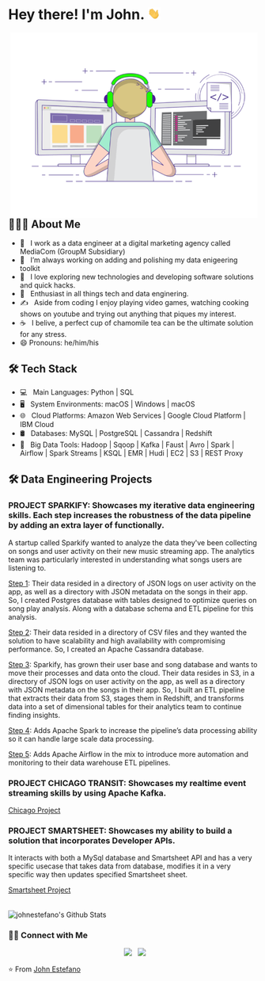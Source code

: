 <h1> Hey there! I'm John. <img src="https://github.com/JohnEstefano/JohnEstefano/blob/main/Hi.gif" width="25"></h1>
<img align="right" alt="GIF" src="https://github.com/JohnEstefano/JohnEstefano/blob/main/gif3.gif" width="500"/>

<h2> 👨🏻‍💻 About Me </h2>

- 💼 &nbsp; I work as a data engineer at a digital marketing agency called MediaCom (GroupM Subsidiary)
- 🔭 &nbsp; I’m always working on adding and polishing my data enigeering toolkit
- 🤔 &nbsp; I love exploring new technologies and developing software solutions and quick hacks.
- 🌱 &nbsp; Enthusiast in all things tech and data enginering.
- ✍️ &nbsp; Aside from coding I enjoy playing video games, watching cooking shows on youtube and trying out anything that piques my interest.
- ☕ &nbsp; I belive, a perfect cup of chamomile tea can be the ultimate solution for any stress. 
- 😄 Pronouns: he/him/his

<h2>🛠 Tech Stack</h2>

- 💻 &nbsp; Main Languages: Python | SQL 
- 🖥 &nbsp; System Environments: macOS | Windows | macOS 
- 🌐 &nbsp; Cloud Platforms: Amazon Web Services | Google Cloud Platform | IBM Cloud
- 🛢 &nbsp; Databases: MySQL | PostgreSQL | Cassandra | Redshift
- 🔧 &nbsp; Big Data Tools: Hadoop | Sqoop | Kafka | Faust | Avro | Spark | Airflow | Spark Streams | KSQL | EMR | Hudi | EC2 | S3 | REST Proxy

<h2>🛠 Data Engineering Projects</h2>
<h3> PROJECT SPARKIFY: Showcases my iterative data engineering skills. Each step increases the robustness of the data pipeline by adding an extra layer of functionally.</h3>

A startup called Sparkify wanted to analyze the data they've been collecting on songs and user activity on their new music streaming app. The analytics team was particularly interested in understanding what songs users are listening to. 

[Step 1](https://github.com/JohnEstefano/POSTGRES_Data_Modeling): Their data resided in a directory of JSON logs on user activity on the app, as well as a directory with JSON metadata on the songs in their app. So, I created Postgres database with tables designed to optimize queries on song play analysis. Along with a database schema and ETL pipeline for this analysis.

[Step 2](https://github.com/JohnEstefano/APACHE_CASSANDRA_Data_Modeling):  Their data resided in a directory of CSV files and they wanted the solution to have scalability and high availability with compromising performance. So, I created an Apache Cassandra database.

[Step 3](https://github.com/JohnEstefano/AWS_Data_Warehouse): Sparkify, has grown their user base and song database and wants to move their processes and data onto the cloud. Their data resides in S3, in a directory of JSON logs on user activity on the app, as well as a directory with JSON metadata on the songs in their app. So, I built an ETL pipeline that extracts their data from S3, stages them in Redshift, and transforms data into a set of dimensional tables for their analytics team to continue finding insights.

[Step 4](https://github.com/JohnEstefano/AWS_Data_Lake): Adds Apache Spark to increase the pipeline’s data processing ability so it can handle large scale data processing.

[Step 5](https://github.com/JohnEstefano/AIRFLOW_Data_Pipeline): Adds Apache Airflow in the mix to introduce more automation and monitoring to their data warehouse ETL pipelines.

<h3> PROJECT CHICAGO TRANSIT: Showcases my realtime event streaming skills by using Apache Kafka.</h3>

[Chicago Project](https://github.com/JohnEstefano/KAFKA-Optimizing-Public-Transportation)

<h3> PROJECT SMARTSHEET: Showcases my ability to build a solution that incorporates Developer APIs.</h3>
It interacts with both a MySql database and Smartsheet API and has a very specific usecase that takes data from database, modifies it in a very specific way then updates specified Smartsheet sheet. 

[Smartsheet Project](https://github.com/JohnEstefano/MySQL-Smartsheet-API-Python-Connector)

<br>

<img align="center" src="https://github-readme-stats.vercel.app/api?username=johnestefano&include_all_commits=true&count_private=true&show_icons=true&line_height=20&title_color=7A7ADB&icon_color=2234AE&text_color=D3D3D3&bg_color=0,000000,130F40" alt="johnestefano's Github Stats">

</br>

<h3> 🤝🏻 Connect with Me </h3>

<p align="center">
&nbsp; <a href="https://www.linkedin.com/in/johnestefanoortiz/" target="_blank" rel="noopener noreferrer"><img src="https://img.icons8.com/plasticine/100/000000/linkedin.png" width="50" /></a>
&nbsp; <a href="mailto:johnestefano14@gmail.com" target="_blank" rel="noopener noreferrer"><img src="https://img.icons8.com/plasticine/100/000000/gmail.png"  width="50" /></a>
</p>

⭐️ From [John Estefano](https://github.com/JohnEstefano)
